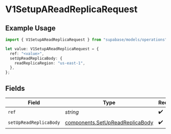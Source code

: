 # V1SetupAReadReplicaRequest

## Example Usage

```typescript
import { V1SetupAReadReplicaRequest } from "supabase/models/operations";

let value: V1SetupAReadReplicaRequest = {
  ref: "<value>",
  setUpReadReplicaBody: {
    readReplicaRegion: "us-east-1",
  },
};
```

## Fields

| Field                                                                              | Type                                                                               | Required                                                                           | Description                                                                        |
| ---------------------------------------------------------------------------------- | ---------------------------------------------------------------------------------- | ---------------------------------------------------------------------------------- | ---------------------------------------------------------------------------------- |
| `ref`                                                                              | *string*                                                                           | :heavy_check_mark:                                                                 | Project ref                                                                        |
| `setUpReadReplicaBody`                                                             | [components.SetUpReadReplicaBody](../../models/components/setupreadreplicabody.md) | :heavy_check_mark:                                                                 | N/A                                                                                |